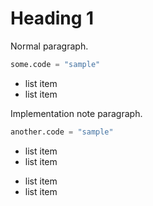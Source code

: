 <link rel="stylesheet" href="extras.css">

# Heading 1

Normal paragraph.

```python
some.code = "sample"
```

* list item
* list item

<div class="imp-note">
Implementation note paragraph.

```python
another.code = "sample"
```

* list item
* list item

</div>

<div class="imp-note-2">
    
* list item
* list item

</div>
